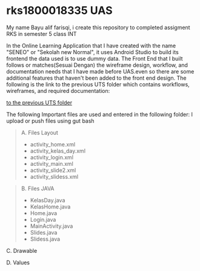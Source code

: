 # rks1800018335 UAS
My name Bayu alif farisqi, i create this repository to completed assigment RKS in semester 5 class INT

In the Online Learning Application that I have created with the name "SENEO" or "Sekolah new Normal", it uses Android Studio to build its frontend the data used
is to use dummy data.
The Front End that I built follows or matches(Sesuai Dengan) the wireframe design, workflow, and documentation needs that I have made before UAS.even so there are some additional features that haven't been added to the front end design.
The following is the link to the previous UTS folder which contains workflows, wireframes, and required documentation:

[to the previous UTS folder](https://drive.google.com/drive/folders/10umITYlThlMVJmQqVuqLJvu9zLcYRp3V)

The following Important files are used and entered in the following folder:
I upload or push files using gut bash

> A. Files Layout
>  - activity_home.xml
>  - activity_kelas_day.xml
>  - activity_login.xml
>  - activity_main.xml
>  - activity_slide2.xml
>  - activity_slidess.xml

> B. Files JAVA
>  - KelasDay.java
>  - KelasHome.java
>  - Home.java
>  - Login.java
>  - MainActivity.java
>  - Slides.java
>  - Slidess.java

C. Drawable

D. Values

